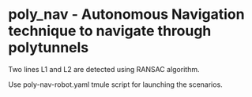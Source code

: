 # poly_nav - Autonomous Navigation technique to navigate through polytunnels

Two lines L1 and L2 are detected using RANSAC algorithm.

Use poly-nav-robot.yaml tmule script for launching the scenarios.
